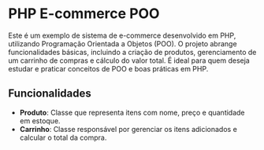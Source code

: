 # PHP E-commerce POO

Este é um exemplo de sistema de e-commerce desenvolvido em PHP, utilizando Programação Orientada a Objetos (POO). O projeto abrange funcionalidades básicas, incluindo a criação de produtos, gerenciamento de um carrinho de compras e cálculo do valor total. É ideal para quem deseja estudar e praticar conceitos de POO e boas práticas em PHP.

## Funcionalidades

- **Produto**: Classe que representa itens com nome, preço e quantidade em estoque.
- **Carrinho**: Classe responsável por gerenciar os itens adicionados e calcular o total da compra.
